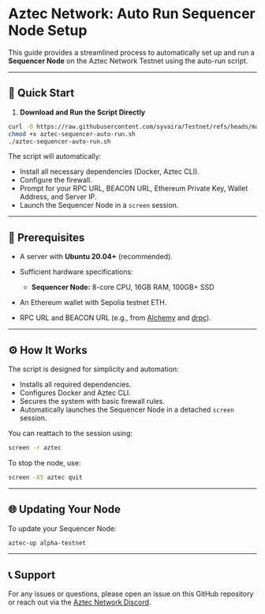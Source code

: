 # Aztec Network: Auto Run Sequencer Node Setup

This guide provides a streamlined process to automatically set up and run a **Sequencer Node** on the Aztec Network Testnet using the auto-run script.

---

## 🚀 Quick Start

1. **Download and Run the Script Directly**

```bash
curl -O https://raw.githubusercontent.com/syvaira/Testnet/refs/heads/main/Aztec-Network/aztec-sequencer-auto-run.sh
chmod +x aztec-sequencer-auto-run.sh
./aztec-sequencer-auto-run.sh
```

The script will automatically:

* Install all necessary dependencies (Docker, Aztec CLI).
* Configure the firewall.
* Prompt for your RPC URL, BEACON URL, Ethereum Private Key, Wallet Address, and Server IP.
* Launch the Sequencer Node in a `screen` session.

---

## 📌 Prerequisites

* A server with **Ubuntu 20.04+** (recommended).
* Sufficient hardware specifications:

  * **Sequencer Node:** 8-core CPU, 16GB RAM, 100GB+ SSD
* An Ethereum wallet with Sepolia testnet ETH.
* RPC URL and BEACON URL (e.g., from [Alchemy](https://dashboard.alchemy.com/) and [drpc](https://drpc.org/)).

---

## ⚙️ How It Works

The script is designed for simplicity and automation:

* Installs all required dependencies.
* Configures Docker and Aztec CLI.
* Secures the system with basic firewall rules.
* Automatically launches the Sequencer Node in a detached `screen` session.

You can reattach to the session using:

```bash
screen -r aztec
```

To stop the node, use:

```bash
screen -XS aztec quit
```

---

## 🌐 Updating Your Node

To update your Sequencer Node:

```bash
aztec-up alpha-testnet
```

---

## 📞 Support

For any issues or questions, please open an issue on this GitHub repository or reach out via the [Aztec Network Discord](https://discord.com/invite/aztecnetwork).
